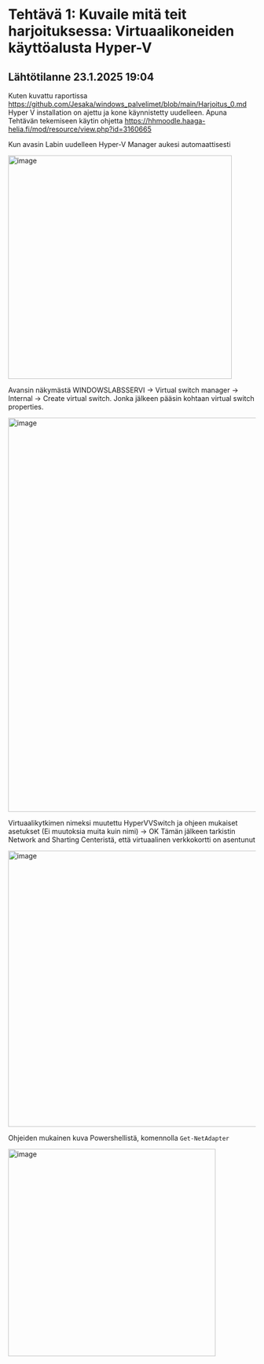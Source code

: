 # Tehtävä 1: Kuvaile mitä teit harjoituksessa: Virtuaalikoneiden käyttöalusta Hyper-V

## Lähtötilanne 23.1.2025 19:04 
Kuten kuvattu raportissa https://github.com/Jesaka/windows_palvelimet/blob/main/Harjoitus_0.md
Hyper V installation on ajettu ja kone käynnistetty uudelleen. 
Apuna Tehtävän tekemiseen käytin ohjetta 
https://hhmoodle.haaga-helia.fi/mod/resource/view.php?id=3160665

Kun avasin Labin uudelleen Hyper-V Manager aukesi automaattisesti 

<img width="455" alt="image" src="https://github.com/user-attachments/assets/e0a9db6f-18fa-4bfa-b281-36284effe83a" />

Avansin näkymästä WINDOWSLABSSERVI -> Virtual switch manager -> Internal -> Create virtual switch. Jonka jälkeen pääsin kohtaan virtual switch properties. 

<img width="802" alt="image" src="https://github.com/user-attachments/assets/dd290a4a-23b6-435e-8785-acf4b9b28cf7" />

Virtuaalikytkimen nimeksi muutettu HyperVVSwitch ja ohjeen mukaiset asetukset (Ei muutoksia muita kuin nimi) -> OK
Tämän jälkeen tarkistin Network and Sharting Centeristä, että virtuaalinen verkkokortti on asentunut 

<img width="562" alt="image" src="https://github.com/user-attachments/assets/8c24eb4d-bafb-482f-af05-157750363b96" />

Ohjeiden mukainen kuva Powershellistä, komennolla `Get-NetAdapter`

<img width="422" alt="image" src="https://github.com/user-attachments/assets/594274ab-81ca-4c50-bbdd-6279a23bf832" />







